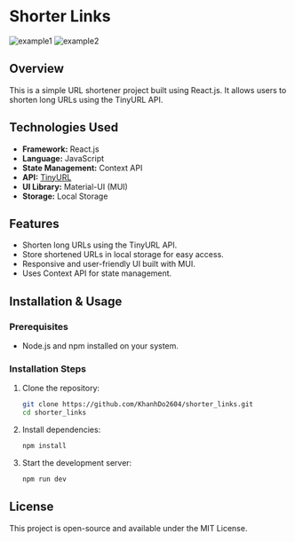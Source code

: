# Shorter Links
![example1](https://github.com/user-attachments/assets/a17b0c30-8a38-49d0-a23f-5df728e7993d)
![example2](https://github.com/user-attachments/assets/7996c76e-2a6d-4fcf-9d91-ecb498002686)

## Overview

This is a simple URL shortener project built using React.js. It allows users to shorten long URLs using the TinyURL API.

## Technologies Used

-   **Framework:** React.js
-   **Language:** JavaScript
-   **State Management:** Context API
-   **API:** [TinyURL](https://tinyurl.com/app/dev)
-   **UI Library:** Material-UI (MUI)
-   **Storage:** Local Storage

## Features

-   Shorten long URLs using the TinyURL API.
-   Store shortened URLs in local storage for easy access.
-   Responsive and user-friendly UI built with MUI.
-   Uses Context API for state management.

## Installation & Usage

### Prerequisites

-   Node.js and npm installed on your system.

### Installation Steps

1. Clone the repository:
    ```bash
    git clone https://github.com/KhanhDo2604/shorter_links.git
    cd shorter_links
    ```
2. Install dependencies:
    ```bash
    npm install
    ```
3. Start the development server:
    ```bash
    npm run dev
    ```

## License

This project is open-source and available under the MIT License.
